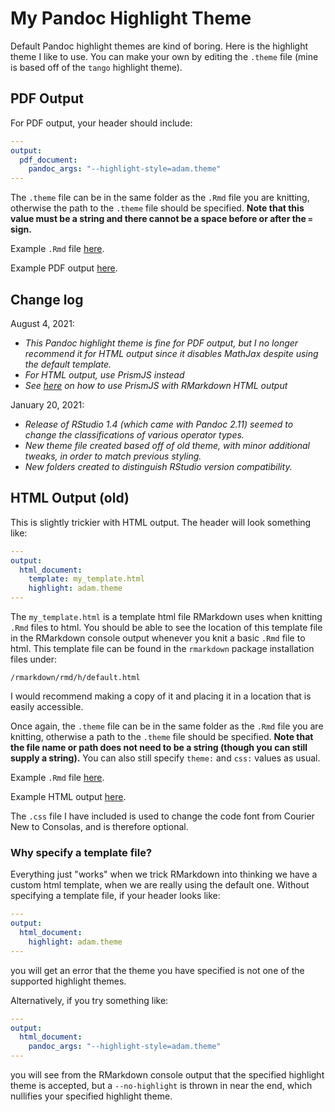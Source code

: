 # My Pandoc Highlight Theme

Default Pandoc highlight themes are kind of boring. Here is the highlight theme I like to use. You can make your own by editing the `.theme` file (mine is based off of the `tango` highlight theme). 

## PDF Output

For PDF output, your header should include:

```YAML
---
output:
  pdf_document:
    pandoc_args: "--highlight-style=adam.theme"
---
```

The `.theme` file can be in the same folder as the `.Rmd` file you are knitting, otherwise the path to the `.theme` file should be specified. **Note that this value must be a string and there cannot be a space before or after the `=` sign.**

Example `.Rmd` file [here](https://github.com/adamoshen/adam-highlight-theme/blob/master/RStudio%201.4/pdf/example.Rmd).

Example PDF output [here](https://github.com/adamoshen/adam-highlight-theme/blob/master/RStudio%201.4/pdf/example.pdf).

## Change log
August 4, 2021:
- *This Pandoc highlight theme is fine for PDF output, but I no longer recommend it for HTML output since it disables MathJax despite using the default template.*
- *For HTML output, use PrismJS instead*
- *See [here](https://github.com/adamoshen/prismr) on how to use PrismJS with RMarkdown HTML output*

January 20, 2021:
- *Release of RStudio 1.4 (which came with Pandoc 2.11) seemed to change the classifications of various operator types.*
- *New theme file created based off of old theme, with minor additional tweaks, in order to match previous styling.*
- *New folders created to distinguish RStudio version compatibility.*

## HTML Output (old)

This is slightly trickier with HTML output. The header will look something like:

```YAML
---
output: 
  html_document:
    template: my_template.html
    highlight: adam.theme
---
```

The `my_template.html` is a template html file RMarkdown uses when knitting `.Rmd` files to html. You should be able to see the location of this template file in the RMarkdown console output whenever you knit a basic `.Rmd` file to html. This template file can be found in the `rmarkdown` package installation files under:

```
/rmarkdown/rmd/h/default.html
```

I would recommend making a copy of it and placing it in a location that is easily accessible.

Once again, the `.theme` file can be in the same folder as the `.Rmd` file you are knitting, otherwise a path to the `.theme` file should be specified. **Note that the file name or path does not need to be a string (though you can still supply a string).** You can also still specify `theme:` and `css:` values as usual.

Example `.Rmd` file [here](https://github.com/adamoshen/adam-highlight-theme/blob/master/RStudio%201.4/html/demofile.Rmd).

Example HTML output [here](https://www.shena.ca/demofile.html).

The `.css` file I have included is used to change the code font from Courier New to Consolas, and is therefore optional.

### Why specify a template file?

Everything just "works" when we trick RMarkdown into thinking we have a custom html template, when we are really using the default one. Without specifying a template file, if your header looks like:

```YAML
---
output:
  html_document:
    highlight: adam.theme
---
```

you will get an error that the theme you have specified is not one of the supported highlight themes.

Alternatively, if you try something like:

```YAML
---
output: 
  html_document:
    pandoc_args: "--highlight-style=adam.theme"
---
```

you will see from the RMarkdown console output that the specified highlight theme is accepted, but a `--no-highlight` is thrown in near the end, which nullifies your specified highlight theme.


